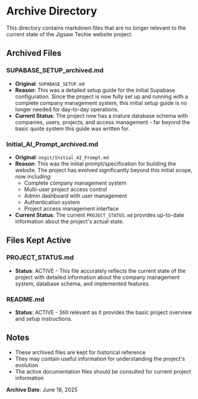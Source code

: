 # Archive Directory

This directory contains markdown files that are no longer relevant to the current state of the Jigsaw Techie website project.

## Archived Files

### SUPABASE_SETUP_archived.md
- **Original**: `SUPABASE_SETUP.md`
- **Reason**: This was a detailed setup guide for the initial Supabase configuration. Since the project is now fully set up and running with a complete company management system, this initial setup guide is no longer needed for day-to-day operations.
- **Current Status**: The project now has a mature database schema with companies, users, projects, and access management - far beyond the basic quote system this guide was written for.

### Initial_AI_Prompt_archived.md
- **Original**: `nogit/Initial_AI_Prompt.md`
- **Reason**: This was the initial prompt/specification for building the website. The project has evolved significantly beyond this initial scope, now including:
  - Complete company management system
  - Multi-user project access control
  - Admin dashboard with user management
  - Authentication system
  - Project access management interface
- **Current Status**: The current `PROJECT_STATUS.md` provides up-to-date information about the project's actual state.

## Files Kept Active

### PROJECT_STATUS.md
- **Status**: ACTIVE - This file accurately reflects the current state of the project with detailed information about the company management system, database schema, and implemented features.

### README.md
- **Status**: ACTIVE - Still relevant as it provides the basic project overview and setup instructions.

## Notes

- These archived files are kept for historical reference
- They may contain useful information for understanding the project's evolution
- The active documentation files should be consulted for current project information

**Archive Date**: June 18, 2025
